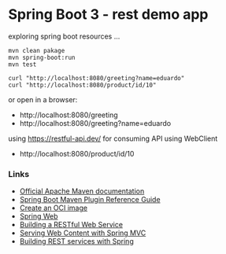 # Spring Boot 3 - rest demo app

exploring spring boot resources ... 

```
mvn clean pakage
mvn spring-boot:run
mvn test
```

```
curl "http://localhost:8080/greeting?name=eduardo"
curl "http://localhost:8080/product/id/10"
```
or open in a browser:

- http://localhost:8080/greeting
- http://localhost:8080/greeting?name=eduardo

using https://restful-api.dev/ for consuming API using WebClient

- http://localhost:8080/product/id/10


### Links
* [Official Apache Maven documentation](https://maven.apache.org/guides/index.html)
* [Spring Boot Maven Plugin Reference Guide](https://docs.spring.io/spring-boot/3.3.5/maven-plugin)
* [Create an OCI image](https://docs.spring.io/spring-boot/3.3.5/maven-plugin/build-image.html)
* [Spring Web](https://docs.spring.io/spring-boot/3.3.5/reference/web/servlet.html)
* [Building a RESTful Web Service](https://spring.io/guides/gs/rest-service/)
* [Serving Web Content with Spring MVC](https://spring.io/guides/gs/serving-web-content/)
* [Building REST services with Spring](https://spring.io/guides/tutorials/rest/)


